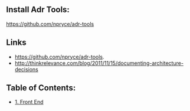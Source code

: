 ## Install Adr Tools:

https://github.com/npryce/adr-tools

## Links

* https://github.com/npryce/adr-tools.
* http://thinkrelevance.com/blog/2011/11/15/documenting-architecture-decisions

## Table of Contents:
* [1. Front End](./doc/architecture/front-end/toc.md)